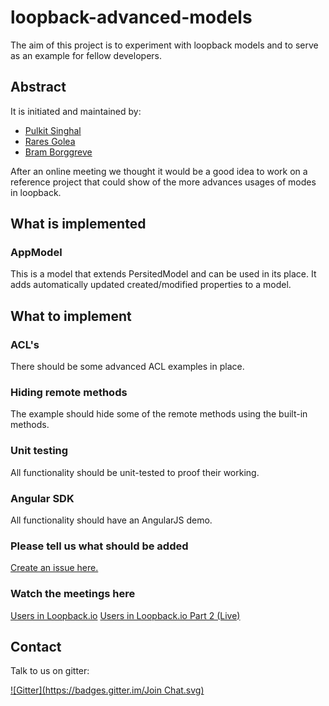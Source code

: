 # loopback-advanced-models

The aim of this project is to experiment with loopback models and to serve as
an example for fellow developers.

## Abstract

It is initiated and maintained by:

- [Pulkit Singhal](https://github.com/pulkitsinghal)
- [Rares Golea](https://github.com/rgolea)
- [Bram Borggreve](https://github.com/beeman)

After an online meeting we thought it would be a good idea to work on a reference
project that could show of the more advances usages of modes in loopback.

## What is implemented

### AppModel

This is a model that extends PersitedModel and can be used in its place. It adds
automatically updated created/modified properties to a model.

## What to implement

### ACL's

There should be some advanced ACL examples in place.

### Hiding remote methods

The example should hide some of the remote methods using the built-in methods.

### Unit testing

All functionality should be unit-tested to proof their working.

### Angular SDK

All functionality should have an AngularJS demo.

### Please tell us what should be added

[Create an issue here.](https://github.com/beeman/loopback-advanced-models/issues)

### Watch the meetings here

[Users in Loopback.io](https://www.youtube.com/watch?v=UdsOcOVg_0M)
[Users in Loopback.io Part 2 (Live)](https://www.youtube.com/watch?v=RRH3oxbJdBs&lc=z13mw1jirsapshvm3225yrmhokm2thjly)

## Contact

Talk to us on gitter:

[![Gitter](https://badges.gitter.im/Join Chat.svg)](https://gitter.im/beeman/loopback-advanced-models?utm_source=badge&utm_medium=badge&utm_campaign=pr-badge&utm_content=badge)
